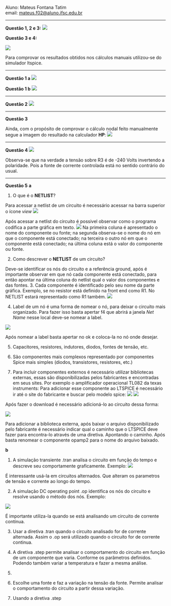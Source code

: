 Aluno: Mateus Fontana Tatim  
email: mateus.f02@aluno.ifsc.edu.br
***

**Questão 1, 2 e 3:**
![](https://github.com/tatimmtt/ELN22104_2020_2/blob/prof-lohmann-Alunos_01/Mateus_ft/images/WhatsApp%20Image%202020-11-16%20at%2016.47.29.jpeg)

**Questão 3 e 4:**

![](https://github.com/tatimmtt/ELN22104_2020_2/blob/prof-lohmann-Alunos_01/Mateus_ft/images/WhatsApp%20Image%202020-11-16%20at%2016.50.10.jpeg)

Para comprovar os resultados obtidos nos cálculos manuais utilizou-se do simulador ltspice.
***
**Questão 1 a**
![](https://github.com/tatimmtt/ELN22104_2020_2/blob/prof-lohmann-Alunos_01/Mateus_ft/images/simu%20Vo.png)

**Questão 1 b**
![](https://github.com/tatimmtt/ELN22104_2020_2/blob/prof-lohmann-Alunos_01/Mateus_ft/images/simu%20Vo_b.png)
***
**Questão 2**
![](https://github.com/tatimmtt/ELN22104_2020_2/blob/prof-lohmann-Alunos_01/Mateus_ft/images/simu%20Q2%20th.png)
***
**Questão 3**

Ainda, com o propósito de comprovar o cálculo nodal feito manualmente segue a imagem do resultado na calculador **HP**:
![](https://github.com/tatimmtt/ELN22104_2020_2/blob/prof-lohmann-Alunos_01/Mateus_ft/images/hp%20prime%20comprov%20conta%20nodal.png)

***
**Questão 4**
![](https://github.com/tatimmtt/ELN22104_2020_2/blob/prof-lohmann-Alunos_01/Mateus_ft/images/q4.png)

Observa-se que na verdade a tensão sobre R3 é de -240 Volts invertendo a polaridade. Pois a fonte de corrente controlada está no sentido contrário do usual.

***
**Questão 5**
**a**
1. O que é o **NETLIST**? 

Para acessar a netlist de um circuito é necessário acessar na barra superior o ícone *view*
![](https://github.com/tatimmtt/ELN22104_2020_2/blob/prof-lohmann-Alunos_01/Mateus_ft/images/tutorial_ntelist.png)

Após acessar a netlist do circuito é possivel observar como o programa codifica a parte gráfica em texto.
![](https://github.com/tatimmtt/ELN22104_2020_2/blob/prof-lohmann-Alunos_01/Mateus_ft/images/tutorial_ntelist2.png)
Na primeira coluna é apresentado o nome do componente ou fonte; na segunda observa-se o nome do nó em que o componente está conectado; na terceira o outro nó em que o componente está conectado; na última coluna está o valor do componente ou fonte.

2. Como descrever o **NETLIST** de um circuito?

Deve-se identificar os nós do circuito e a referência ground, após é importante observar em que nó cada componente está conectado, para então apontar na última coluna do netlist qual o valor dos componentes e das fontes.
3. Cada componente é identificado pelo seu nome da parte gráfica. Exemplo, se no resistor está definido na front end como R1. No NETLIST estará representado como R1 também.
![](https://github.com/tatimmtt/ELN22104_2020_2/blob/prof-lohmann-Alunos_01/Mateus_ft/images/netlist_r.png)

4. Label de um nó é uma forma de nomear o nó, para deixar o circuito mais organizado. Para fazer isso basta apertar f4 que abrirá a janela *Net Name* nesse local deve-se nomear a label.

![](https://github.com/tatimmtt/ELN22104_2020_2/blob/prof-lohmann-Alunos_01/Mateus_ft/images/label.png)

Após nomear a label basta apertar no ok e coloca-la no nó onde desejar.


5. Capacitores, resistores, indutores, diodos, fontes de tensão, etc.

6.  São componentes mais complexos representado por componentes Spice mais simples (diodos, transistores, resistores, etc.)

7. Para incluir componentes externos é necessário utilizar bibliotecas externas, essas são disponibilizadas pelos fabricantes e encontradas em seus sites.
Por exemplo o amplificador operacional TL082 da texas instruments:
Para adicionar esse componente ao LTSPICE é necessário ir até o site do fabricante e buscar pelo modelo spice:
![](https://github.com/tatimmtt/ELN22104_2020_2/blob/prof-lohmann-Alunos_01/Mateus_ft/images/adc_tl082%20model%20spice.png)
![](https://github.com/tatimmtt/ELN22104_2020_2/blob/prof-lohmann-Alunos_01/Mateus_ft/images/adc_tl082%20model%20spice%202.png)

Após fazer o download é necessário adicioná-lo ao circuito dessa forma:

![](https://github.com/tatimmtt/ELN22104_2020_2/blob/prof-lohmann-Alunos_01/Mateus_ft/images/bibext.png)

Para adicionar a biblioteca externa, após baixar o arquivo disponibilizado pelo fabricante é necessário indicar qual o caminho que o LTSPICE deve fazer para encontra-lo através de uma diretiva. Apontando o caminho. Após basta renomear o componente opamp2 para o nome do arquivo baixado.



**b**

1. A simulação transiente .tran analisa o circuito em função do tempo e descreve seu comportamente graficamente.
Exemplo:
![](https://github.com/tatimmtt/ELN22104_2020_2/blob/prof-lohmann-Alunos_01/Mateus_ft/images/simu%20.tran%205.png)

É interessante usá-la em circuitos alternados. Que alteram os parametros de tensão e corrente ao longo do tempo.

2. A simulação DC operating point .op identifica os nós do circuito e resolve usando o método dos nós.
Exemplo:

![](https://github.com/tatimmtt/ELN22104_2020_2/blob/prof-lohmann-Alunos_01/Mateus_ft/images/simu%20.op.png)

É importante utiliza-la quando se está analisando um circuito de corrente contínua.

3. Usar a diretiva .tran quando o circuito analisado for de corrente alternada. Assim o .op será utilizado quando o circuito for de corrente continua.

4. A diretiva .step permite analisar o comportamento do circuito em função de um componente que varia. Conforme os parâmetros definidos. Podendo também variar a temperatura e fazer a mesma análise.

5. 

6. Escolhe uma fonte e faz a variação na tensão da fonte. Permite analisar o comportamento do circuito a partir dessa variação.

7. Usando a diretiva .step










